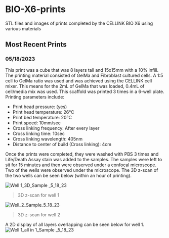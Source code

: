# BIO-X6-prints
 STL files and images of prints completed by the CELLINK BIO X6 using various materials
 
 ## Most Recent Prints
 ### 05/18/2023
 This print was a cube that was 8 layers tall and 15x15mm with a 10% infill. The printing material consisted of GelMa and Fibroblast cultured cells. A 1:5 cell to GelMa ratio was used and was achieved using the CELLINK cell mixer. This means for the 2mL of GelMa that was loaded, 0.4mL of cell/media mix was used. This scaffold was printed 3 times in a 6-well plate. Printing parameters include:
 * Print head pressure: (yes)
 * Print head temperature: 26°C
 * Print bed temperature: 20°C
 * Print speed: 10mm/sec
 * Cross linking frequency: After every layer
 * Cross linking time: 10sec
 * Cross linking wavelength: 405nm
 * Distance to center of build (Cross linking): 4cm

Once the prints were completed, they were washed with PBS 3 times and Life/Death Assay stain was added to the samples. The samples were left to sit for 15 minutes and then were observed under a confocal microscope. Two of the wells were observed under  the microscope. The 3D z-scan of the two wells can be seen below (within an hour of printing). 
 
![Well 1_3D_Sample _5_18_23](https://github.com/belaperdomo/BIO-X6-prints/assets/101987425/fb4d7e0d-6695-4131-ac5f-3030bb0fcf35)
>3D z-scan for well 1

![Well_2_Sample_5_18_23](https://github.com/belaperdomo/BIO-X6-prints/assets/101987425/dd0a657f-b3ac-4ed4-a03b-858540a45f25)
>3D z-scan for well 2

A 2D display of all layers overlapping can be seen below for well 1.
![Well 1_all in 1_Sample _5_18_23](https://github.com/belaperdomo/BIO-X6-prints/assets/101987425/fb1ffacc-4b6e-4c7b-add6-af79175fe523)

